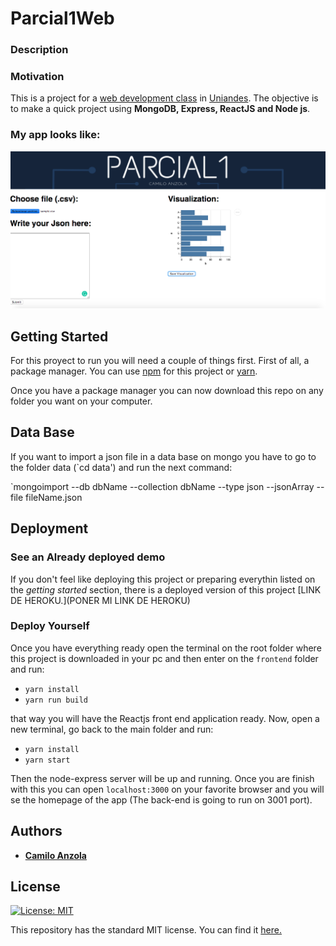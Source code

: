 # Parcial1Web

### Description

### Motivation
This is a project for a [web development class](http://johnguerra.co/classes/webDevelopment_spring_2018/) in [Uniandes](https://www.uniandes.edu.co). The objective is to make a quick project using **MongoDB, Express, ReactJS and Node js**.

### My app looks like:
![](https://github.com/caanzola/DalgoProyect/blob/master/Captura%20de%20pantalla%202018-09-22%20a%20la(s)%207.52.00%20a.%20m..png?raw=true)

## Getting Started
For this proyect to run you will need a couple of things first. First of all, a package manager. You can use [npm](https://www.npmjs.com/) for this project or [yarn](https://yarnpkg.com/en/docs/install).

Once you have a package manager you can now download this repo on any folder you want on your computer.

## Data Base
If you want to import a json file in a data base on mongo you have to go to the folder data (`cd data') and run the next command:

`mongoimport --db dbName --collection dbName --type json --jsonArray --file fileName.json

## Deployment

### See an Already deployed demo

If you don't feel like deploying this project or preparing everythin listed on the *getting started* section, there is a deployed version of this project [LINK DE HEROKU.](PONER MI LINK DE HEROKU)

### Deploy Yourself
Once you have everything ready open the terminal on the root folder where this project is downloaded in your pc and then enter on the `frontend` folder and run:
* ```yarn install```
* ```yarn run build```

that way you will have the Reactjs front end application ready. Now, open a new terminal, go back to the main folder and run:
* ```yarn install```
* ```yarn start```

Then the node-express server will be up and running. Once you are finish with this you can open `localhost:3000` on your favorite browser and you will se the homepage of the app (The back-end is going to run on 3001 port).


## Authors
* [__Camilo Anzola__](https://github.com/caanzola/)

## License
[![License: MIT](https://img.shields.io/badge/License-MIT-yellow.svg)](https://opensource.org/licenses/MIT)

This repository has the standard MIT license. You can find it [here.](https://github.com/caanzola/Parcial1Web/blob/master/LICENSE)

